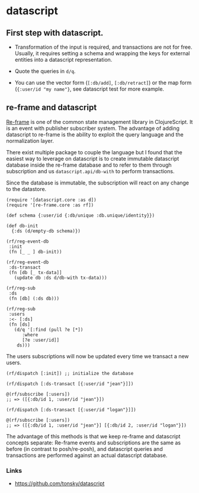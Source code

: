 # datascript


## First step with datascript.

-   Transformation of the input is required, and transactions are not for free. Usually, it requires setting a schema and wrapping the keys for external entities into a datascript representation.

-   Quote the queries in `d/q`.

-   You can use the vector form (`[:db/add]`, `[:db/retract]`) or the map form (`{:user/id "my name"}`, see datascript test for more example.


## re-frame and datascript

[Re-frame](https://github.com/day8/re-frame) is one of the common state management library in ClojureScript. It is an event with publisher subscriber system. The advantage of adding datascript to re-frame is the ability to exploit the query language and the normalization layer.

There exist multiple package to couple the language but I found that the easiest way to leverage on datascript is to create immutable datascript database inside the re-frame database and to refer to them through subscription and us `datascript.api/db-with` to perform transactions.

Since the database is immutable, the subscription will react on any change to the datastore.

```clojurescript
(require '[datascript.core :as d])
(require '[re-frame.core :as rf])

(def schema {:user/id {:db/unique :db.unique/identity}})

(def db-init
  {:ds (d/empty-db schema)})

(rf/reg-event-db
 :init
 (fn [_ _ ] db-init))

(rf/reg-event-db
 :ds-transact
 (fn [db [_ tx-data]]
   (update db :ds d/db-with tx-data)))

(rf/reg-sub
 :ds
 (fn [db] (:ds db)))

(rf/reg-sub
 :users
 :<- [:ds]
 (fn [ds]
   (d/q '[:find (pull ?e [*])
	  :where
	  [?e :user/id]]
	ds)))
```

The users subscriptions will now be updated every time we transact a new users.

```clojurescript
(rf/dispatch [:init]) ;; initialize the database

(rf/dispatch [:ds-transact [{:user/id "jean"}]])

@(rf/subscribe [:users])
;; => ([{:db/id 1, :user/id "jean"}])

(rf/dispatch [:ds-transact [{:user/id "logan"}]])

@(rf/subscribe [:users])
;; => ([{:db/id 1, :user/id "jean"}] [{:db/id 2, :user/id "logan"}])
```

The advantage of this methods is that we keep re-frame and datascript concepts separate: Re-frame events and subscriptions are the same as before (in contrast to posh/re-posh), and datascript queries and transactions are performed against an actual datascript database.


### Links

-   <https://github.com/tonsky/datascript>
